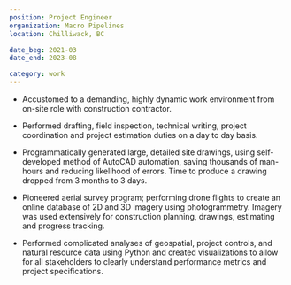 ```yaml
---
position: Project Engineer
organization: Macro Pipelines
location: Chilliwack, BC

date_beg: 2021-03
date_end: 2023-08

category: work
---
```


- Accustomed to a demanding, highly dynamic work environment from on-site role with construction contractor.

- Performed drafting, field inspection, technical writing, project coordination and project estimation duties on a day to day basis.

- Programmatically generated large, detailed site drawings, using self-developed method of AutoCAD automation, saving thousands of man-hours and reducing likelihood of errors. Time to produce a drawing dropped from 3 months to 3 days.

- Pioneered aerial survey program; performing drone flights to create an online database of 2D and 3D imagery using photogrammetry. Imagery was used extensively for construction planning, drawings, estimating and progress tracking.

- Performed complicated analyses of geospatial, project controls, and natural resource data using Python and created visualizations to allow for all stakeholders to clearly understand performance metrics and project specifications.
